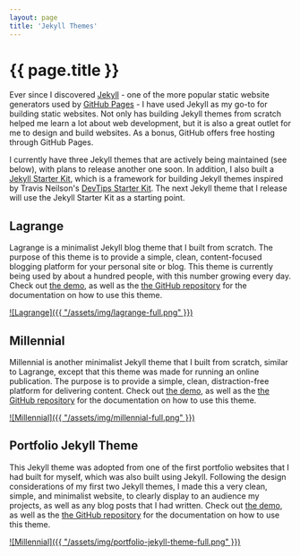 ```yaml
---
layout: page
title: 'Jekyll Themes'
---
```


<h1 class="page-title">{{ page.title }}</h1>

Ever since I discovered [Jekyll](http://jekyllrb.com/) - one of the more popular static website generators used by [GitHub Pages](https://pages.github.com/) - I have used Jekyll as my go-to for building static websites. Not only has building Jekyll themes from scratch helped me learn a lot about web development, but it is also a great outlet for me to design and build websites. As a bonus, GitHub offers free hosting through GitHub Pages.

I currently have three Jekyll themes that are actively being maintained (see below), with plans to release another one soon. In addition, I also built a [Jekyll Starter Kit](https://github.com/LeNPaul/jekyll-starter-kit), which is a framework for building Jekyll themes inspired by Travis Neilson's [DevTips Starter Kit](https://github.com/DevTips/DevTips-Starter-Kit). The next Jekyll theme that I release will use the Jekyll Starter Kit as a starting point.

## Lagrange

Lagrange is a minimalist Jekyll blog theme that I built from scratch. The purpose of this theme is to provide a simple, clean, content-focused blogging platform for your personal site or blog. This theme is currently being used by about a hundred people, with this number growing every day. Check out [the demo](https://lenpaul.github.io/Lagrange), as well as the [the GitHub repository](https://github.com/LeNPaul/Lagrange) for the documentation on how to use this theme.

[![Lagrange]({{ "/assets/img/lagrange-full.png" }})](https://lenpaul.github.io/Lagrange/)

## Millennial

Millennial is another minimalist Jekyll theme that I built from scratch, similar to Lagrange, except that this theme was made for running an online publication. The purpose is to provide a simple, clean, distraction-free platform for delivering content. Check out [the demo](https://lenpaul.github.io/Millennial/), as well as the [the GitHub repository](https://github.com/LeNPaul/Millennial/) for the documentation on how to use this theme.

[![Millennial]({{ "/assets/img/millennial-full.png" }})](https://lenpaul.github.io/Millennial/)

## Portfolio Jekyll Theme

This Jekyll theme was adopted from one of the first portfolio websites that I had built for myself, which was also built using Jekyll. Following the design considerations of my first two Jekyll themes, I made this a very clean, simple, and minimalist website, to clearly display to an audience my projects, as well as any blog posts that I had written. Check out [the demo](https://lenpaul.github.io/portfolio-jekyll-theme/), as well as the [the GitHub repository](https://github.com/LeNPaul/portfolio-jekyll-theme/) for the documentation on how to use this theme.

[![Millennial]({{ "/assets/img/portfolio-jekyll-theme-full.png" }})](https://github.com/LeNPaul/portfolio-jekyll-theme/)
